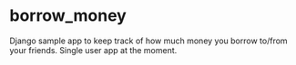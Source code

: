 borrow_money
===========

Django sample app to keep track of how much money you borrow to/from your friends. Single user app at the moment.